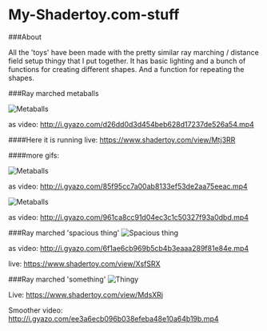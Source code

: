 # My-Shadertoy.com-stuff

###About

All the 'toys' have been made with the pretty similar ray marching / distance field setup thingy that I put together. It has basic lighting and a bunch of functions for creating different shapes. And a function for repeating the shapes.


###Ray marched metaballs

![Metaballs](http://i.gyazo.com/d26dd0d3d454beb628d17237de526a54.gif)

as video: http://i.gyazo.com/d26dd0d3d454beb628d17237de526a54.mp4


####Here it is running live: https://www.shadertoy.com/view/Mtj3RR

####more gifs:

![Metaballs](http://i.gyazo.com/85f95cc7a00ab8133ef53de2aa75eeac.gif)

as video: http://i.gyazo.com/85f95cc7a00ab8133ef53de2aa75eeac.mp4

![Metaballs](http://i.gyazo.com/961ca8cc91d04ec3c1c50327f93a0dbd.gif)

as video: http://i.gyazo.com/961ca8cc91d04ec3c1c50327f93a0dbd.mp4


###Ray marched 'spacious thing'
![Spacious thing](http://i.gyazo.com/6f1ae6cb969b5cb4b3eaaa289f81e84e.gif)

as video: http://i.gyazo.com/6f1ae6cb969b5cb4b3eaaa289f81e84e.mp4

live: https://www.shadertoy.com/view/XsfSRX




###Ray marched 'something'
![Thingy](http://i.gyazo.com/ee3a6ecb096b038efeba48e10a64b19b.gif)

Live: https://www.shadertoy.com/view/MdsXRj

Smoother video: http://i.gyazo.com/ee3a6ecb096b038efeba48e10a64b19b.mp4


